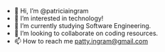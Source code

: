 - 👋 Hi, I’m @patriciaingram
- 👀 I’m interested in technology!
- 🌱 I’m currently studying Software Engineering.
- 💞️ I’m looking to collaborate on coding resources.
- 📫 How to reach me patty.ingram@gmail.com

<!---
patriciaingram/patriciaingram is a ✨ special ✨ repository because its `README.md` (this file) appears on your GitHub profile.
You can click the Preview link to take a look at your changes.
--->
